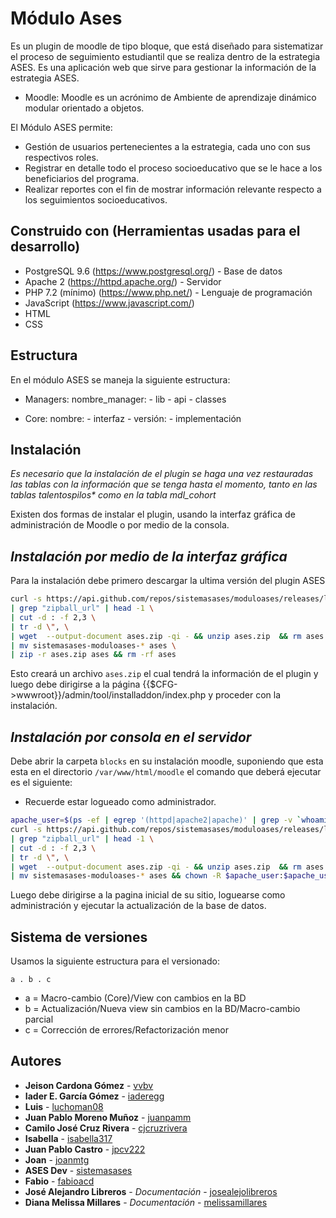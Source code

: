 # Módulo Ases

Es un plugin de moodle de tipo bloque, que está diseñado para sistematizar el proceso de seguimiento estudiantil que se realiza dentro de la estrategia ASES. Es una aplicación web que sirve para gestionar la información de la estrategia ASES.
* Moodle: Moodle es un acrónimo de Ambiente de aprendizaje dinámico modular orientado a objetos.

El Módulo ASES permite:
* Gestión de usuarios pertenecientes a la estrategia, cada uno con sus respectivos roles.
* Registrar en detalle todo el proceso socioeducativo que se le hace a los beneficiarios del programa.
* Realizar reportes con el fin de mostrar información relevante respecto a los seguimientos socioeducativos.

## Construido con (Herramientas usadas para el desarrollo)

* PostgreSQL 9.6 (https://www.postgresql.org/) - Base de datos
* Apache 2 (https://httpd.apache.org/) - Servidor 
* PHP 7.2 (mínimo) (https://www.php.net/) - Lenguaje de programación
* JavaScript (https://www.javascript.com/)
* HTML
* CSS

## Estructura

En el módulo ASES se maneja la siguiente estructura:

* Managers: 
	nombre_manager:
		- lib
		- api
		- classes

* Core:
	nombre:	
		- interfaz
		- versión:
			- implementación	

## Instalación

*Es necesario que la instalación de el plugin se haga una vez restauradas
las tablas con la información que se tenga hasta el momento, tanto
en las tablas talentospilos\* como en la tabla mdl_cohort*  

Existen dos formas de instalar el plugin, usando la interfaz gráfica de 
administración de Moodle o por medio de la consola.

  ## *Instalación por medio de la interfaz gráfica*
Para la instalación debe primero descargar la ultima versión del plugin ASES

```bash
curl -s https://api.github.com/repos/sistemasases/moduloases/releases/latest \
| grep "zipball_url" | head -1 \
| cut -d : -f 2,3 \
| tr -d \", \
| wget  --output-document ases.zip -qi - && unzip ases.zip  && rm ases.zip \
| mv sistemasases-moduloases-* ases \
| zip -r ases.zip ases && rm -rf ases
```
Esto creará un archivo `ases.zip` el cual tendrá la información de el plugin
y luego debe dirigirse a la página {{$CFG->wwwroot}}/admin/tool/installaddon/index.php
y proceder con la instalación.

## *Instalación por consola en el servidor*
Debe abrir la carpeta `blocks` en su instalación moodle,
suponiendo que esta esta en el directorio `/var/www/html/moodle` el
comando que deberá ejecutar es el siguiente:
* Recuerde estar logueado como administrador.

```bash
apache_user=$(ps -ef | egrep '(httpd|apache2|apache)' | grep -v `whoami` | grep -v root | head -n1 | awk '{print $1}')
curl -s https://api.github.com/repos/sistemasases/moduloases/releases/latest \
| grep "zipball_url" | head -1 \
| cut -d : -f 2,3 \
| tr -d \", \
| wget  --output-document ases.zip -qi - && unzip ases.zip  && rm ases.zip \
| mv sistemasases-moduloases-* ases && chown -R $apache_user:$apache_user ases
```
Luego debe dirigirse a la pagina inicial de su sitio, loguearse como
administración y ejecutar la actualización de la base de datos.

## Sistema de versiones 

Usamos la siguiente estructura para el versionado:

	a . b . c

* a = Macro-cambio (Core)/View con cambios en la BD
* b = Actualización/Nueva view sin cambios en la BD/Macro-cambio parcial
* c = Corrección de errores/Refactorización menor

## Autores

* **Jeison Cardona Gómez** - [vvbv](https://github.com/vvbv)
* **Iader E. García Gómez** - [iaderegg](https://github.com/iaderegg)
* **Luis** - [luchoman08](https://github.com/luchoman08)
* **Juan Pablo Moreno Muñoz** - [juanpamm](https://github.com/juanpamm)
* **Camilo José Cruz Rivera** - [cjcruzrivera](https://github.com/cjcruzrivera)
* **Isabella** - [isabella317](https://github.com/isabella317)
* **Juan Pablo Castro** - [jpcv222](https://github.com/jpcv222)
* **Joan** - [joanmtg](https://github.com/joanmtg)
* **ASES Dev** - [sistemasases](https://github.com/sistemasases)
* **Fabio** - [fabioacd](https://github.com/fabioacd)
* **José Alejandro Libreros** - *Documentación* - [josealejolibreros](https://github.com/josealejolibreros)
* **Diana Melissa Millares** - *Documentación* - [melissamillares](https://github.com/melissamillares)

